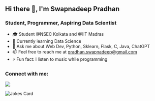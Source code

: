 ## Hi there 👋, I'm Swapnadeep Pradhan

### Student, Programmer, Aspiring Data Scientist

- 🎓 Student @NSEC Kolkata and @IIT Madras
- 🌱 Currently learning Data Science
- 💬 Ask me about Web Dev, Python, Sklearn, Flask, C, Java, ChatGPT
- 📫 Feel free to reach me at pradhan.swapnadeep@gmail.com
- ⚡ Fun fact: I listen to music while programming
### Connect with me:
<a href="https://linkedin.com/in/swapnadeep-pradhan" rel="nofollow"><img src="https://img.shields.io/badge/LinkedIn-0077B5?style=for-the-badge&logo=linkedin&logoColor=white" /></a>

<img src="https://readme-jokes.vercel.app/api" alt="Jokes Card" />
